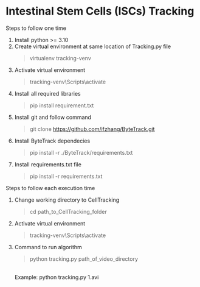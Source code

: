 # Intestinal Stem Cells (ISCs) Tracking


Steps to follow one time

1. Install python >= 3.10
2. Create virtual environment at same location of Tracking.py file
    > virtualenv tracking-venv
3. Activate virtual environment
    > tracking-venv\Scripts\activate
4. Install all required libraries
    > pip install requirement.txt
5. Install git and follow command
    > git clone https://github.com/ifzhang/ByteTrack.git
6. Install ByteTrack dependecies
    > pip install -r ./ByteTrack/requirements.txt
7. Install requirements.txt file
    > pip install -r requirements.txt

Steps to follow each execution time

1. Change working directory to CellTracking
    > cd path_to_CellTracking_folder
2. Activate virtual environment
    > tracking-venv\Scripts\activate
3. Command to run algorithm
    > python tracking.py path_of_video_directory
    <br>
    Example:
    python tracking.py 1.avi
